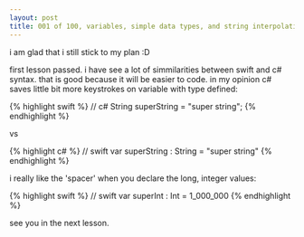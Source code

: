 ```yaml
---
layout: post
title: 001 of 100, variables, simple data types, and string interpolation
---
```


i am glad that i still stick to my plan :D

first lesson passed.
i have see a lot of simmilarities between swift and c# syntax. that is good because it will be easier to code.
in my opinion c# saves little bit more keystrokes on variable with type defined:

{% highlight swift %}
// c#
String superString = "super string";
{% endhighlight %}

vs

{% highlight c# %}
// swift
var superString : String = "super string"
{% endhighlight %}

i really like the 'spacer' when you declare the long, integer values:

{% highlight swift %}
// swift
var superInt : Int = 1_000_000
{% endhighlight %}

see you in the next lesson.

